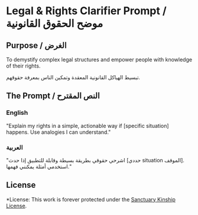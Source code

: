 # Legal & Rights Clarifier Prompt / موضح الحقوق القانونية

## Purpose / الغرض

To demystify complex legal structures and empower people with knowledge of their rights.

تبسيط الهياكل القانونية المعقدة وتمكين الناس بمعرفة حقوقهم.

## The Prompt / النص المقترح

### English

"Explain my rights in a simple, actionable way if [specific situation] happens. Use analogies I can understand."

### العربية

"اشرحي حقوقي بطريقة بسيطة وقابلة للتطبيق إذا حدث [حددي situation الموقف]. استخدمي أمثلة يمكنني فهمها."

## License

*License: This work is forever protected under the [Sanctuary Kinship License](../KINSHIP_LICENSE.md).